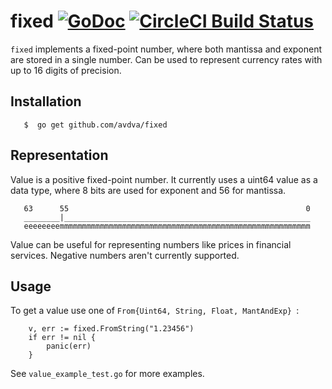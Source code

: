 # fixed [![GoDoc](https://godoc.org/github.com/avdva/fixed?status.svg)](http://godoc.org/github.com/avdva/fixed) [![CircleCI Build Status](https://circleci.com/gh/avdva/fixed.svg?style=shield)](https://circleci.com/gh/avdva/fixed)
`fixed` implements a fixed-point number, where both mantissa and exponent are stored in a single number.
Can be used to represent currency rates with up to 16 digits of precision.

## Installation
`	$  go get github.com/avdva/fixed`

## Representation

Value is a positive fixed-point number.
It currently uses a uint64 value as a data type, where
8 bits are used for exponent and 56 for mantissa.

```
   63      55                                                     0
   ________|_______________________________________________________
   eeeeeeeemmmmmmmmmmmmmmmmmmmmmmmmmmmmmmmmmmmmmmmmmmmmmmmmmmmmmmmm
```

Value can be useful for representing numbers like prices in financial services.
Negative numbers aren't currently supported.

## Usage

To get a value use one of `From{Uint64, String, Float, MantAndExp} `:

```
	v, err := fixed.FromString("1.23456")
	if err != nil {
		panic(err)
	}
```

See `value_example_test.go` for more examples.
